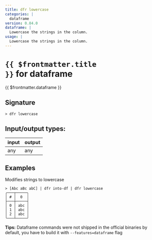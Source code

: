 ```yaml
---
title: dfr lowercase
categories: |
  dataframe
version: 0.84.0
dataframe: |
  Lowercase the strings in the column.
usage: |
  Lowercase the strings in the column.
---
```


# <code>{{ $frontmatter.title }}</code> for dataframe

<div class='command-title'>{{ $frontmatter.dataframe }}</div>

## Signature

```> dfr lowercase ```


## Input/output types:

| input | output |
| ----- | ------ |
| any   | any    |

## Examples

Modifies strings to lowercase
```shell
> [Abc aBc abC] | dfr into-df | dfr lowercase
╭───┬─────╮
│ # │  0  │
├───┼─────┤
│ 0 │ abc │
│ 1 │ abc │
│ 2 │ abc │
╰───┴─────╯

```


**Tips:** Dataframe commands were not shipped in the official binaries by default, you have to build it with `--features=dataframe` flag